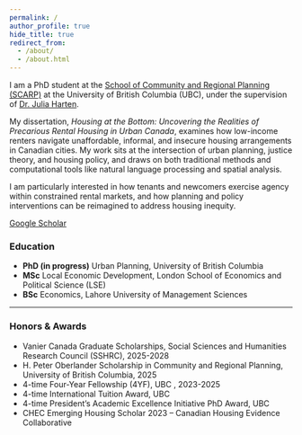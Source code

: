 ```yaml
---
permalink: /
author_profile: true
hide_title: true
redirect_from: 
  - /about/
  - /about.html
---
```


I am a PhD student at the [School of Community and Regional Planning (SCARP)](https://scarp.ubc.ca/) at the University of British Columbia (UBC), under the supervision of [Dr. Julia Harten](https://scarp.ubc.ca/directory/julia-harten).  

My dissertation, *Housing at the Bottom: Uncovering the Realities of Precarious Rental Housing in Urban Canada*, examines how low-income renters navigate unaffordable, informal, and insecure housing arrangements in Canadian cities. My work sits at the intersection of urban planning, justice theory, and housing policy, and draws on both traditional methods and computational tools like natural language processing and spatial analysis.  

I am particularly interested in how tenants and newcomers exercise agency within constrained rental markets, and how planning and policy interventions can be reimagined to address housing inequity.  

[Google Scholar](https://scholar.google.ca/citations?user=Gf5mAMYAAAAJ)  

### Education  
- **PhD (in progress)** Urban Planning, University of British Columbia  
- **MSc** Local Economic Development, London School of Economics and Political Science (LSE)  
- **BSc** Economics, Lahore University of Management Sciences

---

### Honors & Awards  
* Vanier Canada Graduate Scholarships, Social Sciences and Humanities Research Council (SSHRC), 2025-2028
* H. Peter Oberlander Scholarship in Community and Regional Planning, University of British Columbia, 2025
* 4-time Four-Year Fellowship (4YF), UBC , 2023-2025
* 4-time International Tuition Award, UBC
* 4-time President’s Academic Excellence Initiative PhD Award, UBC  
* CHEC Emerging Housing Scholar 2023 – Canadian Housing Evidence Collaborative
